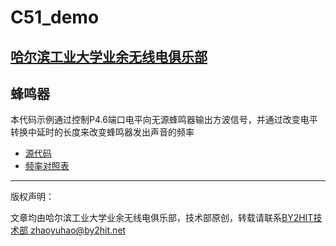 # C51_demo
## [哈尔滨工业大学业余无线电俱乐部](www.by2hit.net)
## 蜂鸣器
本代码示例通过控制P4.6端口电平向无源蜂鸣器输出方波信号，并通过改变电平转换中延时的长度来改变蜂鸣器发出声音的频率

* [源代码](/Buzzer/Buzzer.c)
* [频率对照表](/Buzzer/Frequency_Table.md)

----
版权声明：

文章均由哈尔滨工业大学业余无线电俱乐部，技术部原创，转载请联系[BY2HIT技术部 zhaoyuhao@by2hit.net](zhaoyuhao@by2hit.net)